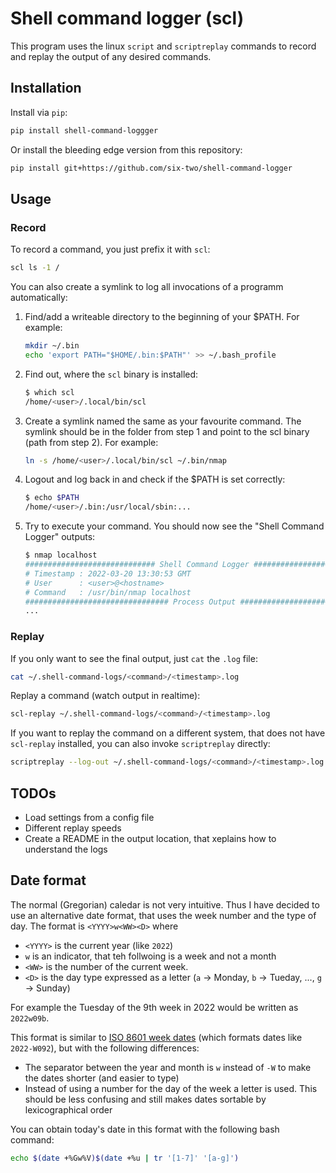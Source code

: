 # Shell command logger (scl)

This program uses the linux `script` and `scriptreplay` commands to record and replay the output of any desired commands.

## Installation

Install via `pip`:
```bash
pip install shell-command-loggger
```

Or install the bleeding edge version from this repository:
```bash
pip install git+https://github.com/six-two/shell-command-logger
```

## Usage

### Record

To record a command, you just prefix it with `scl`:

```bash
scl ls -1 /
```

You can also create a symlink to log all invocations of a programm automatically:

1. Find/add a writeable directory to the beginning of your $PATH. For example:
    ```bash
    mkdir ~/.bin
    echo 'export PATH="$HOME/.bin:$PATH"' >> ~/.bash_profile
    ```
2. Find out, where the `scl` binary is installed:
    ```bash
    $ which scl
    /home/<user>/.local/bin/scl
    ```
3. Create a symlink named the same as your favourite command. The symlink should be in the folder from step 1 and point to the scl binary (path from step 2). For example:
    ```bash
    ln -s /home/<user>/.local/bin/scl ~/.bin/nmap
    ```
4. Logout and log back in and check if the $PATH is set correctly:
    ```bash
    $ echo $PATH
    /home/<user>/.bin:/usr/local/sbin:...
    ```
5. Try to execute your command. You should now see the "Shell Command Logger" outputs:
    ```bash
    $ nmap localhost
    ############################# Shell Command Logger #############################
    # Timestamp : 2022-03-20 13:30:53 GMT
    # User      : <user>@<hostname>
    # Command   : /usr/bin/nmap localhost
    ################################ Process Output ################################
    ...
    ```



### Replay

If you only want to see the final output, just `cat` the `.log` file:

```bash
cat ~/.shell-command-logs/<command>/<timestamp>.log
```

Replay a command (watch output in realtime):

```bash
scl-replay ~/.shell-command-logs/<command>/<timestamp>.log
```

If you want to replay the command on a different system, that does not have `scl-replay` installed, you can also invoke `scriptreplay` directly:

```bash
scriptreplay --log-out ~/.shell-command-logs/<command>/<timestamp>.log --log-timing ~/.shell-command-logs/<command>/<timestamp>.time
```


## TODOs

- Load settings from a config file
- Different replay speeds
- Create a README in the output location, that xeplains how to understand the logs

## Date format
The normal (Gregorian) caledar is not very intuitive.
Thus I have decided to use an alternative date format, that uses the week number and the type of day.
The format is `<YYYY>w<WW><D>` where

- `<YYYY>` is the current year (like `2022`)
- `w` is an indicator, that teh follwoing is a week and not a month
- `<WW>` is the number of the current week. 
- `<D>` is the day type expressed as a letter (`a` -> Monday, `b` -> Tueday, ..., `g` -> Sunday)

For example the Tuesday of the 9th week in 2022 would be written as `2022w09b`.

This format is similar to [ISO 8601 week dates](https://en.wikipedia.org/wiki/ISO_8601#Week_dates) (which formats dates like `2022-W092`), but with the following differences:

- The separator between the year and month is `w` instead of `-W` to make the dates shorter (and easier to type)
- Instead of using a number for the day of the week a letter is used.
This should be less confusing and still makes dates sortable by lexicographical order

You can obtain today's date in this format with the following bash command:
```bash
echo $(date +%Gw%V)$(date +%u | tr '[1-7]' '[a-g]')
```
